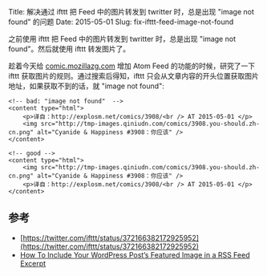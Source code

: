 Title: 解决通过 ifttt 把 Feed 中的图片转发到 twritter 时，总是出现 "image not found" 的问题
Date: 2015-05-01
Slug: fix-ifttt-feed-image-not-found


之前使用 ifttt 把 Feed 中的图片转发到 twritter 时，总是出现 "image not found"。然后就使用 ifttt 转发图片了。

趁着今天给 [comic.mozillazg.com](http://comic.mozillazg.com) 增加 Atom Feed 的功能的时候，研究了一下 ifttt 获取图片的规则。通过搜索后得知，ifttt 只会从文章内容的开头位置获取图片地址，如果获取不到的话，就 "image not found":


    <!-- bad: "image not found"  -->
    <content type="html">
        <p>译自：http://explosm.net/comics/3908/<br /> AT 2015-05-01 </p>
        <img src="http://tmp-images.qiniudn.com/comics/3908.you-should.zh-cn.png" alt="Cyanide & Happiness #3908：你应该" />
    </content>
    
    <!-- good -->
    <content type="html">
        <img src="http://tmp-images.qiniudn.com/comics/3908.you-should.zh-cn.png" alt="Cyanide & Happiness #3908：你应该" />
        <p>译自：http://explosm.net/comics/3908/<br /> AT 2015-05-01 </p>
    </content>


## 参考

* [https://twitter.com/ifttt/status/372166382172925952](https://twitter.com/ifttt/status/372166382172925952)
* [How To Include Your WordPress Post’s Featured Image in a RSS Feed Excerpt]( Excerpthttps://winwar.co.uk/2015/02/include-wordpress-posts-featured-image-rss-feed-excerpt/)
